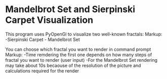 # Mandelbrot Set and Sierpinski Carpet Visualization

This program uses PyOpenGl to visualize two well-known fractals:
Markup: -Sierpinski Carpet
        - Mandelbrot Set

You can choose which fractal you want to render in command prompt
Markup: -Time remdering the first one depends on how many steps of fractal you want to render (user input)
        -For the Mandelbrot Set rendering may take about 10s becaouse of the resolution of the picture and calculations required for the render
